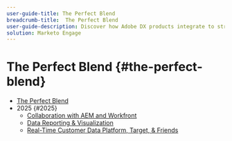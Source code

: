 ```yaml
---
user-guide-title: The Perfect Blend
breadcrumb-title:  The Perfect Blend
user-guide-description: Discover how Adobe DX products integrate to streamline workflows, boost efficiency, and deliver smarter business outcomes with live demos and Q&A.
solution: Marketo Engage
---
```


# The Perfect Blend {#the-perfect-blend}

+ [The Perfect Blend](overview.md)
+ 2025 {#2025}
  + [Collaboration with AEM and Workfront](2025/aem-and-workfront.md)
  + [Data Reporting & Visualization](2025/data-reporting-and-visualization.md)
  + [Real-Time Customer Data Platform, Target, & Friends](2025/rtcdp-target.md)

